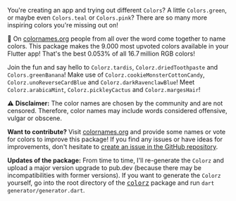 You're creating an app and trying out different `Colors`? A little `Colors.green`, or maybe even `Colors.teal` or `Colors.pink`?
There are so many more inspiring colors you're missing out on!

🎨 On [colornames.org](https://colornames.org/) people from all over the word come together to name colors.
This package makes the 9.000 most upvoted colors available in your Flutter app!
That's the best 0.053% of all 16.7 million RGB colors!
<!-- This package makes the 8.000 most upvoted colors available in your Flutter app!
That's the best 0.047% of all 16.7 million RGB colors! -->
<!-- This package makes the 5.000 most upvoted colors available in your Flutter app!
That's the best 0.029% of all 16.7 million RGB colors! -->
<!--This package makes the 10.000 most upvoted colors available in your Flutter app!
That's the best 0.059 % of all 16.7 million RGB colors!-->
<!-- percentage: number / 256^3 -->

Join the fun and say hello to `Colorz.tardis`, `Colorz.driedToothpaste` and `Colors.greenBanana`!
Make use of `Colorz.cookieMonsterCottonCandy`, `Colorz.unoReverseCardBlue` and `Colorz.darkRavenclawBlue`!
Meet `Colorz.arabicaMint`, `Colorz.pickleyCactus` and `Colorz.margesHair`!
<!-- Highlights of 8.000:
Join the fun and say hello to `Colorz.pickleyCactus`, `Colorz.arabicaMint` and `...`!
Make use of `Colorz.cookiemonster`, `Colorz.unoReverseCardBlue` and `Colorz.darkRavenclawBlue`!
Meet `Colorz.driedToothpaste`, `...` and `Colorz.margesHair`! -->
<!-- Highlights of 5.000:
Join the fun and say hello to `Colorz.pickleyCactus`, `Colorz.arabicaMint` and `...`!
Make use of `Colorz.cookiemonster`, `Colorz.unoReverseCardBlue` and `Colorz.darkRavenclawBlue`!
Meet `...`, `...` and `Colorz.margesHair`! -->
<!--Highlights from top 10.000:
Join the fun and say hello to `Colorz.pickleyCactus`, `Colorz.arabicaMint` and `Colors.greenBanana`!
Make use of `Colorz.cookieMonsterCottonCandy`, `Colorz.unoReverseCardGreen` and `Colorz.darkRavenclawBlue`!
Meet `Colorz.mintyFreshToothpaste`, `Colorz.radioactiveMarijuana` and `Colorz.margesHair`!-->

⚠️ **Disclaimer:**
The color names are chosen by the community and are not censored. Therefore, color names may include words considered offensive, vulgar or obscene.

**Want to contribute?**
Visit [colornames.org](https://colornames.org/) and provide some names or vote for colors to improve this package!
If you find any issues or have ideas for improvements, don't hesitate to [create an issue in the GitHub repository](https://github.com/marcelgarus/colorz/issues/new).

**Updates of the package:**
From time to time, I'll re-generate the `Colorz` and upload a major version upgrade to pub.dev (because there may be incompatibilities with former versions).
If you want to generate the `Colorz` yourself, go into the root directory of the [<kbd>colorz</kbd>](https://github.com/marcelgarus/colorz) package and run `dart generator/generator.dart`.
